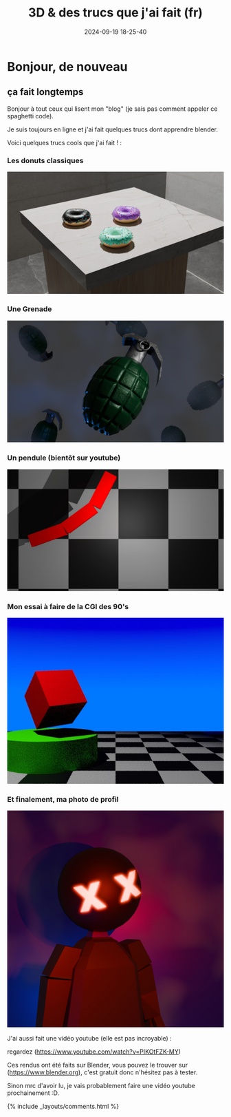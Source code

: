 ﻿---
title: 3D & des trucs que j'ai fait (fr)
date: 2024-09-19 18-25-40
categories: [3D, Youtube]
tags: [Blender, videos]
comments: true
---

# Bonjour, de nouveau
## ça fait longtemps

Bonjour à tout ceux qui lisent mon "blog" (je sais pas comment appeler ce spaghetti code).

Je suis toujours en ligne et j'ai fait quelques trucs dont apprendre blender.

Voici quelques trucs cools que j'ai fait ! :

### Les donuts classiques 

![3 donuts 3d sur une table de quartz](https://raw.githubusercontent.com/deadly-carp/deadly-carp.github.io/main/docs/assets/images/0001.jpg)

### Une Grenade

![Une grenade](https://raw.githubusercontent.com/deadly-carp/deadly-carp.github.io/main/docs/assets/images/grenadeopendenoise2k.png)

### Un pendule (bientôt sur youtube)

![Un pendulum](https://raw.githubusercontent.com/deadly-carp/deadly-carp.github.io/main/docs/assets/images/0007.jpg)

### Mon essai à faire de la CGI des 90's

![De la CGI qui ressemble à celle des années 90](https://raw.githubusercontent.com/deadly-carp/deadly-carp.github.io/main/docs/assets/images/attemptat90scgi.jpg)

### Et finalement, ma photo de profil

![Ma photo de profil](https://raw.githubusercontent.com/deadly-carp/deadly-carp.github.io/main/docs/assets/images/Deadly_Carpv2GLARE2024under4mb.jpg)

J'ai aussi fait une vidéo youtube (elle est pas incroyable) :

regardez (https://www.youtube.com/watch?v=PIKOtFZK-MY)

Ces rendus ont été faits sur Blender, vous pouvez le trouver sur (https://www.blender.org), c'est gratuit donc n'hésitez pas à tester.

Sinon mrc d'avoir lu, je vais probablement faire une vidéo youtube prochainement :D.

{% include _layouts/comments.html %}
